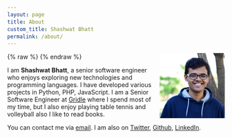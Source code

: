 ```yaml
---
layout: page
title: About
custom_title: Shashwat Bhatt
permalink: /about/
---
```


{% raw %}
<a href="/images/shashwat.jpg" title="View larger picture"><img src="/images/shashwat.jpg" alt="Photo of Shashwat Bhatt"
style="float:right;width:30%;max-width:210px;margin-left:15px;"/></a>
{% endraw %}

I am **Shashwat Bhatt**, a senior software engineer who enjoys exploring
new technologies and programming languages. I have developed various
projects in Python, PHP, JavaScript. I am a Senior Software Engineer at [Gridle](https://gridle.io)
where I spend most of my time, but I also enjoy playing table tennis and volleyball also I like to read books.

You can contact me via [email](mailto:bhatt.shaswat@gmail.com).
I am also on
[Twitter](https://twitter.com/BhattShashwat),
[Github](https://github.com/shashwatbhatt),
[LinkedIn](https://in.linkedin.com/in/shashwatbhatt).
